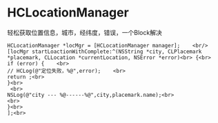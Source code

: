 # HCLocationManager
轻松获取位置信息，城市，经纬度，错误，一个Block解决 <br/>

```
HCLocationManager *locMgr = [HCLocationManager manager];    <br/>
[locMgr startLoactionWithComplete:^(NSString *city, CLPlacemark *placemark, CLLocation *currentLocation, NSError *error)<br> {<br>
if (error) {    <br>
// HCLog(@"定位失败，%@",error);    <br>
return ;<br>
}<br>
 <br>
NSLog(@"city --- %@------%@",city,placemark.name);<br>
<br>
}<br>
];<br>
```
    
